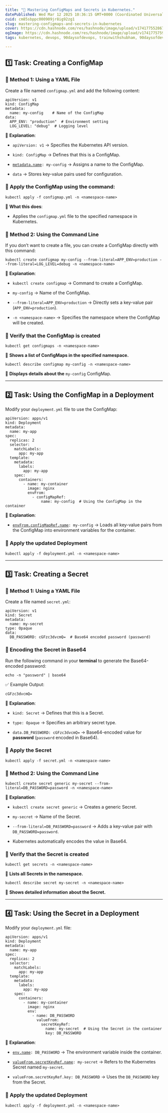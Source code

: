 ```yaml
---
title: "🚀 Mastering ConfigMaps and Secrets in Kubernetes."
datePublished: Wed Mar 12 2025 10:36:15 GMT+0000 (Coordinated Universal Time)
cuid: cm85sbppc000909jr8ig92zg1
slug: mastering-configmaps-and-secrets-in-kubernetes
cover: https://cdn.hashnode.com/res/hashnode/image/upload/v1741775528678/c2ea87a5-682e-42ac-acc0-0a6892770fb7.webp
ogImage: https://cdn.hashnode.com/res/hashnode/image/upload/v1741775759709/c88994ab-9e91-4e12-838e-31bce399d849.webp
tags: kubernetes, devops, 90daysofdevops, trainwithshubham, 90daysofdevops-chanllenge, kubernetes-configmap, 90daysofdevopschallenge

---
```


## **1️⃣ Task: Creating a ConfigMap**

### **📝 Method 1: Using a YAML File**

Create a file named `configmap.yml` and add the following content:

```plaintext
apiVersion: v1
kind: ConfigMap
metadata:
  name: my-config    # Name of the ConfigMap
data:
  APP_ENV: "production"  # Environment setting
  LOG_LEVEL: "debug"  # Logging level
```

📌 **Explanation**:

* `apiVersion: v1` → Specifies the Kubernetes API version.
    
* `kind: ConfigMap` → Defines that this is a ConfigMap.
    
* [`metadata.name`](http://metadata.name)`: my-config` → Assigns a name to the ConfigMap.
    
* `data` → Stores key-value pairs used for configuration.
    

### **🔹 Apply the ConfigMap using the command**:

```plaintext
kubectl apply -f configmap.yml -n <namespace-name>
```

📌 **What this does**:

* Applies the `configmap.yml` file to the specified namespace in Kubernetes.
    

### **📝 Method 2: Using the Command Line**

If you don’t want to create a file, you can create a ConfigMap directly with this command:

```plaintext
kubectl create configmap my-config --from-literal=APP_ENV=production --from-literal=LOG_LEVEL=debug -n <namespace-name>
```

📌 **Explanation**:

* `kubectl create configmap` → Command to create a ConfigMap.
    
* `my-config` → Name of the ConfigMap.
    
* `--from-literal=APP_ENV=production` → Directly sets a key-value pair (`APP_ENV=production`).
    
* `-n <namespace-name>` → Specifies the namespace where the ConfigMap will be created.
    

### **🔎 Verify that the ConfigMap is created**

```plaintext
kubectl get configmaps -n <namespace-name>
```

📌 **Shows a list of ConfigMaps in the specified namespace.**

```plaintext
kubectl describe configmap my-config -n <namespace-name>
```

📌 **Displays details about the** `my-config` ConfigMap.

---

## **2️⃣ Task: Using the ConfigMap in a Deployment**

Modify your `deployment.yml` file to use the ConfigMap:

```plaintext
apiVersion: apps/v1
kind: Deployment
metadata:
  name: my-app
spec:
  replicas: 2
  selector:
    matchLabels:
      app: my-app
  template:
    metadata:
      labels:
        app: my-app
    spec:
      containers:
        - name: my-container
          image: nginx
          envFrom:
            - configMapRef:
                name: my-config  # Using the ConfigMap in the container
```

📌 **Explanation**:

* [`envFrom.configMapRef.name`](http://envFrom.configMapRef.name)`: my-config` → Loads all key-value pairs from the ConfigMap into environment variables for the container.
    

### **🔹 Apply the updated Deployment**

```plaintext
kubectl apply -f deployment.yml -n <namespace-name>
```

---

## **3️⃣ Task: Creating a Secret**

### **📝 Method 1: Using a YAML File**

Create a file named `secret.yml`:

```plaintext
apiVersion: v1
kind: Secret
metadata:
  name: my-secret
type: Opaque
data:
  DB_PASSWORD: cGFzc3dvcmQ=  # Base64 encoded password (password)
```

### **📌 Encoding the Secret in Base64**

Run the following command in your **terminal** to generate the Base64-encoded password:

```plaintext
echo -n "password" | base64
```

✅ Example Output:

```plaintext
cGFzc3dvcmQ=
```

📌 **Explanation**:

* `kind: Secret` → Defines that this is a Secret.
    
* `type: Opaque` → Specifies an arbitrary secret type.
    
* `data.DB_PASSWORD: cGFzc3dvcmQ=` → Base64-encoded value for **password** (`password` encoded in Base64).
    

### **🔹 Apply the Secret**

```plaintext
kubectl apply -f secret.yml -n <namespace-name>
```

### **📝 Method 2: Using the Command Line**

```plaintext
kubectl create secret generic my-secret --from-literal=DB_PASSWORD=password -n <namespace-name>
```

📌 **Explanation**:

* `kubectl create secret generic` → Creates a generic Secret.
    
* `my-secret` → Name of the Secret.
    
* `--from-literal=DB_PASSWORD=password` → Adds a key-value pair with `DB_PASSWORD=password`.
    
* Kubernetes automatically encodes the value in Base64.
    

### **🔎 Verify that the Secret is created**

```plaintext
kubectl get secrets -n <namespace-name>
```

📌 **Lists all Secrets in the namespace.**

```plaintext
kubectl describe secret my-secret -n <namespace-name>
```

📌 **Shows detailed information about the Secret.**

---

## **4️⃣ Task: Using the Secret in a Deployment**

Modify your `deployment.yml` file:

```plaintext
apiVersion: apps/v1
kind: Deployment
metadata:
  name: my-app
spec:
  replicas: 2
  selector:
    matchLabels:
      app: my-app
  template:
    metadata:
      labels:
        app: my-app
    spec:
      containers:
        - name: my-container
          image: nginx
          env:
            - name: DB_PASSWORD
              valueFrom:
                secretKeyRef:
                  name: my-secret  # Using the Secret in the container
                  key: DB_PASSWORD
```

📌 **Explanation**:

* [`env.name`](http://env.name)`: DB_PASSWORD` → The environment variable inside the container.
    
* [`valueFrom.secretKeyRef.name`](http://valueFrom.secretKeyRef.name)`: my-secret` → Refers to the Kubernetes Secret named `my-secret`.
    
* `valueFrom.secretKeyRef.key: DB_PASSWORD` → Uses the `DB_PASSWORD` key from the Secret.
    

### **🔹 Apply the updated Deployment**

```plaintext
kubectl apply -f deployment.yml -n <namespace-name>
```